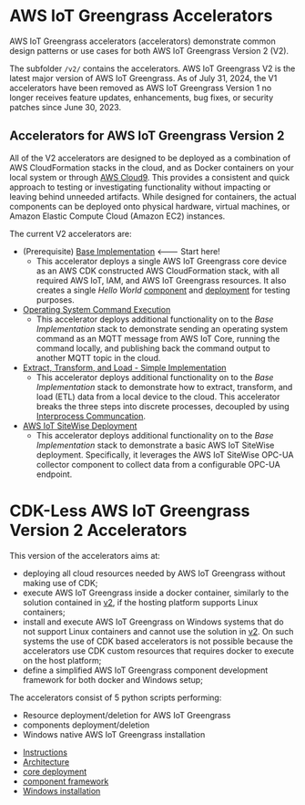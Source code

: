 # AWS IoT Greengrass Accelerators

AWS IoT Greengrass accelerators (accelerators) demonstrate common design patterns or use cases for both AWS IoT Greengrass Version 2 (V2).

The subfolder `/v2/` contains the accelerators. AWS IoT Greengrass V2 is the latest major version of AWS IoT Greengrass. As of July 31, 2024, the V1 accelerators have been removed as AWS IoT Greengrass Version 1 no longer receives feature updates, enhancements, bug fixes, or security patches since June 30, 2023.

## Accelerators for AWS IoT Greengrass Version 2

All of the V2 accelerators are designed to be deployed as a combination of AWS CloudFormation stacks in the cloud, and as Docker containers on your local system or through [AWS Cloud9](https://aws.amazon.com/cloud9/). This provides a consistent and quick approach to testing or investigating functionality without impacting or leaving behind unneeded artifacts. While designed for containers, the actual components can be deployed onto physical hardware, virtual machines, or Amazon Elastic Compute Cloud (Amazon EC2) instances.

The current V2 accelerators are:

- (Prerequisite) [Base Implementation](v2/base) <--- Start here!
  - This accelerator deploys a single AWS IoT Greengrass core device as an AWS CDK constructed AWS CloudFormation stack, with all required AWS IoT, IAM, and AWS IoT Greengrass resources. It also creates a single _Hello World_ [component](https://docs.aws.amazon.com/greengrass/v2/developerguide/manage-components.html) and [deployment](https://docs.aws.amazon.com/greengrass/v2/developerguide/manage-deployments.html) for testing purposes.
- [Operating System Command Execution](v2/os_cmd)
  - This accelerator deploys additional functionality on to the _Base Implementation_ stack to demonstrate sending an operating system command as an MQTT message from AWS IoT Core, running the command locally, and publishing back the command output to another MQTT topic in the cloud.
- [Extract, Transform, and Load  - Simple Implementation](v2/etl_simple)
  - This accelerator deploys additional functionality on to the _Base Implementation_ stack to demonstrate how to extract, transform, and load (ETL) data from a local device to the cloud. This accelerator breaks the three steps into discrete processes, decoupled by using [Interprocess Communcation](https://docs.aws.amazon.com/greengrass/v2/developerguide/interprocess-communication.html).
- [AWS IoT SiteWise Deployment](v2/aws_iot_sitewise)
  - This accelerator deploys additional functionality on to the _Base Implementation_ stack to demonstrate a basic AWS IoT SiteWise deployment. Specifically, it leverages the AWS IoT SiteWise OPC-UA collector component to collect data from a configurable OPC-UA endpoint.

# CDK-Less AWS IoT Greengrass Version 2 Accelerators

This version of the accelerators aims at:
 - deploying all cloud resources needed by AWS IoT Greengrass without making use of CDK;
 - execute AWS IoT Greengrass inside a docker container, similarly to the solution contained in [v2](v2/base/docker/), if the hosting platform supports Linux containers;  
 - install and execute AWS IoT Greengrass on Windows systems that do not support Linux containers and cannot use the solution in [v2](v2/base/docker/). On such systems the use of CDK based accelerators is not possible because the accelerators use CDK custom resources that requires docker to execute on the host platform;
 - define a simplified AWS IoT Greengrass component development framework for both docker and Windows setup;
 
The accelerators consist of 5 python scripts performing:
* Resource deployment/deletion for AWS IoT Greengrass
* components deployment/deletion 
* Windows native AWS IoT Greengrass installation

- [Instructions](no-cdk/README.md)
- [Architecture](no-cdk/arch.drawio.png)
- [core deployment](no-cdk/gg-core-deploy.py)
- [component framework](no-cdk/ggComponents/)
- [Windows installation](no-cdk/win-gg-install.py)
  